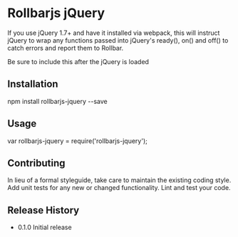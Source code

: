 Rollbarjs jQuery
=========

If you use jQuery 1.7+ and have it installed via webpack, this will instruct jQuery to wrap any functions passed into jQuery's ready(), on() and off() to catch errors and report them to Rollbar. 

Be sure to include this after the jQuery is loaded

## Installation

  npm install rollbarjs-jquery --save

## Usage

  var rollbarjs-jquery = require('rollbarjs-jquery');

## Contributing

In lieu of a formal styleguide, take care to maintain the existing coding style.
Add unit tests for any new or changed functionality. Lint and test your code.

## Release History

* 0.1.0 Initial release